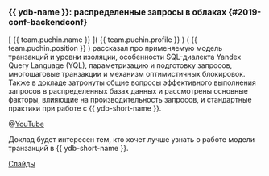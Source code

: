 ### {{ ydb-name }}: распределенные запросы в облаках {#2019-conf-backendconf}
[ {{ team.puchin.name }} ]( {{ team.puchin.profile }} ) ( {{ team.puchin.position }} ) рассказал про применяемую модель транзакций и уровни изоляции, особенности SQL-диалекта Yandex Query Language (YQL), параметризацию и подготовку запросов, многошаговые транзакции и механизм оптимистичных блокировок. Также в докладе затронуты общие вопросы эффективного выполнения запросов в распределенных базах данных и рассмотрены основные факторы, влияющие на производительность запросов, и стандартные практики при работе с {{ ydb-short-name }}.

@[YouTube](https://youtu.be/V95bBGB-89Y?t=15514)

Доклад будет интересен тем, кто хочет лучше узнать о работе модели транзакций в {{ ydb-short-name }}.

[Слайды](https://presentations.ydb.tech/2019/ru/backend_conf/presentation.pdf)